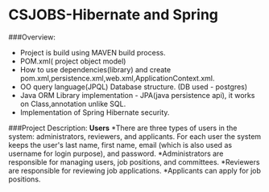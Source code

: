 # CSJOBS-Hibernate and Spring

###Overview:
* Project is build using MAVEN build process.
* POM.xml( project object model)
* How to use dependencies(library) and create pom.xml,persistence.xml,web.xml,ApplicationContext.xml.
* OO query language(JPQL) Database structure. (DB used - postgres)
* Java ORM Library implementation - JPA(java persistence api), it works on Class,annotation unlike SQL.
* Implementation of Spring Hibernate security.


###Project Description:
**Users**
*There are three types of users in the system: administrators, reviewers, and applicants. For each user the system keeps the user's last name, first name, email (which is also used as username for login purpose), and password.
*Administrators are responsible for managing users, job positions, and committees.
*Reviewers are responsible for reviewing job applications.
*Applicants can apply for job positions.

